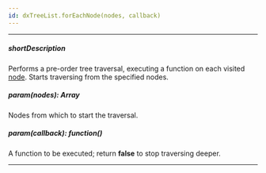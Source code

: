 ```yaml
---
id: dxTreeList.forEachNode(nodes, callback)
---
```

---
##### shortDescription
Performs a pre-order tree traversal, executing a function on each visited [node](/Documentation/ApiReference/UI_Widgets/dxTreeList/Node/). Starts traversing from the specified nodes.

##### param(nodes): Array<dxTreeListNode>
Nodes from which to start the traversal.

##### param(callback): function()
A function to be executed; return **false** to stop traversing deeper.

---

